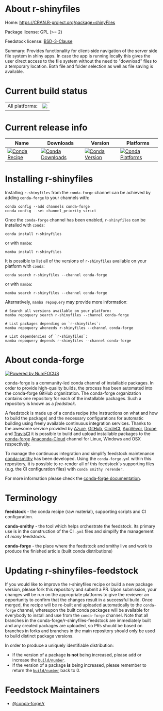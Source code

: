 About r-shinyfiles
==================

Home: https://CRAN.R-project.org/package=shinyFiles

Package license: GPL (>= 2)

Feedstock license: [BSD-3-Clause](https://github.com/conda-forge/r-shinyfiles-feedstock/blob/main/LICENSE.txt)

Summary: Provides functionality for client-side navigation of the server side file system in shiny apps. In case the app is running locally this gives the user direct access to the file system without the need to "download" files to a temporary location. Both file and folder selection as well as file saving is available.

Current build status
====================


<table><tr><td>All platforms:</td>
    <td>
      <a href="https://dev.azure.com/conda-forge/feedstock-builds/_build/latest?definitionId=4558&branchName=main">
        <img src="https://dev.azure.com/conda-forge/feedstock-builds/_apis/build/status/r-shinyfiles-feedstock?branchName=main">
      </a>
    </td>
  </tr>
</table>

Current release info
====================

| Name | Downloads | Version | Platforms |
| --- | --- | --- | --- |
| [![Conda Recipe](https://img.shields.io/badge/recipe-r--shinyfiles-green.svg)](https://anaconda.org/conda-forge/r-shinyfiles) | [![Conda Downloads](https://img.shields.io/conda/dn/conda-forge/r-shinyfiles.svg)](https://anaconda.org/conda-forge/r-shinyfiles) | [![Conda Version](https://img.shields.io/conda/vn/conda-forge/r-shinyfiles.svg)](https://anaconda.org/conda-forge/r-shinyfiles) | [![Conda Platforms](https://img.shields.io/conda/pn/conda-forge/r-shinyfiles.svg)](https://anaconda.org/conda-forge/r-shinyfiles) |

Installing r-shinyfiles
=======================

Installing `r-shinyfiles` from the `conda-forge` channel can be achieved by adding `conda-forge` to your channels with:

```
conda config --add channels conda-forge
conda config --set channel_priority strict
```

Once the `conda-forge` channel has been enabled, `r-shinyfiles` can be installed with `conda`:

```
conda install r-shinyfiles
```

or with `mamba`:

```
mamba install r-shinyfiles
```

It is possible to list all of the versions of `r-shinyfiles` available on your platform with `conda`:

```
conda search r-shinyfiles --channel conda-forge
```

or with `mamba`:

```
mamba search r-shinyfiles --channel conda-forge
```

Alternatively, `mamba repoquery` may provide more information:

```
# Search all versions available on your platform:
mamba repoquery search r-shinyfiles --channel conda-forge

# List packages depending on `r-shinyfiles`:
mamba repoquery whoneeds r-shinyfiles --channel conda-forge

# List dependencies of `r-shinyfiles`:
mamba repoquery depends r-shinyfiles --channel conda-forge
```


About conda-forge
=================

[![Powered by
NumFOCUS](https://img.shields.io/badge/powered%20by-NumFOCUS-orange.svg?style=flat&colorA=E1523D&colorB=007D8A)](https://numfocus.org)

conda-forge is a community-led conda channel of installable packages.
In order to provide high-quality builds, the process has been automated into the
conda-forge GitHub organization. The conda-forge organization contains one repository
for each of the installable packages. Such a repository is known as a *feedstock*.

A feedstock is made up of a conda recipe (the instructions on what and how to build
the package) and the necessary configurations for automatic building using freely
available continuous integration services. Thanks to the awesome service provided by
[Azure](https://azure.microsoft.com/en-us/services/devops/), [GitHub](https://github.com/),
[CircleCI](https://circleci.com/), [AppVeyor](https://www.appveyor.com/),
[Drone](https://cloud.drone.io/welcome), and [TravisCI](https://travis-ci.com/)
it is possible to build and upload installable packages to the
[conda-forge](https://anaconda.org/conda-forge) [Anaconda-Cloud](https://anaconda.org/)
channel for Linux, Windows and OSX respectively.

To manage the continuous integration and simplify feedstock maintenance
[conda-smithy](https://github.com/conda-forge/conda-smithy) has been developed.
Using the ``conda-forge.yml`` within this repository, it is possible to re-render all of
this feedstock's supporting files (e.g. the CI configuration files) with ``conda smithy rerender``.

For more information please check the [conda-forge documentation](https://conda-forge.org/docs/).

Terminology
===========

**feedstock** - the conda recipe (raw material), supporting scripts and CI configuration.

**conda-smithy** - the tool which helps orchestrate the feedstock.
                   Its primary use is in the construction of the CI ``.yml`` files
                   and simplify the management of *many* feedstocks.

**conda-forge** - the place where the feedstock and smithy live and work to
                  produce the finished article (built conda distributions)


Updating r-shinyfiles-feedstock
===============================

If you would like to improve the r-shinyfiles recipe or build a new
package version, please fork this repository and submit a PR. Upon submission,
your changes will be run on the appropriate platforms to give the reviewer an
opportunity to confirm that the changes result in a successful build. Once
merged, the recipe will be re-built and uploaded automatically to the
`conda-forge` channel, whereupon the built conda packages will be available for
everybody to install and use from the `conda-forge` channel.
Note that all branches in the conda-forge/r-shinyfiles-feedstock are
immediately built and any created packages are uploaded, so PRs should be based
on branches in forks and branches in the main repository should only be used to
build distinct package versions.

In order to produce a uniquely identifiable distribution:
 * If the version of a package **is not** being increased, please add or increase
   the [``build/number``](https://docs.conda.io/projects/conda-build/en/latest/resources/define-metadata.html#build-number-and-string).
 * If the version of a package **is** being increased, please remember to return
   the [``build/number``](https://docs.conda.io/projects/conda-build/en/latest/resources/define-metadata.html#build-number-and-string)
   back to 0.

Feedstock Maintainers
=====================

* [@conda-forge/r](https://github.com/conda-forge/r/)

